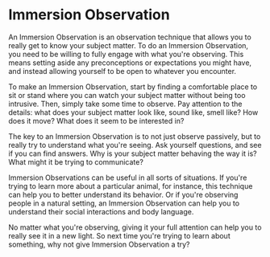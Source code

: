 # Immersion Observation

An Immersion Observation is an observation technique that allows you to really get to know your subject matter. To do an Immersion Observation, you need to be willing to fully engage with what you're observing. This means setting aside any preconceptions or expectations you might have, and instead allowing yourself to be open to whatever you encounter.

To make an Immersion Observation, start by finding a comfortable place to sit or stand where you can watch your subject matter without being too intrusive. Then, simply take some time to observe. Pay attention to the details: what does your subject matter look like, sound like, smell like? How does it move? What does it seem to be interested in?

The key to an Immersion Observation is to not just observe passively, but to really try to understand what you're seeing. Ask yourself questions, and see if you can find answers. Why is your subject matter behaving the way it is? What might it be trying to communicate?

Immersion Observations can be useful in all sorts of situations. If you're trying to learn more about a particular animal, for instance, this technique can help you to better understand its behavior. Or if you're observing people in a natural setting, an Immersion Observation can help you to understand their social interactions and body language.

No matter what you're observing, giving it your full attention can help you to really see it in a new light. So next time you're trying to learn about something, why not give Immersion Observation a try?
